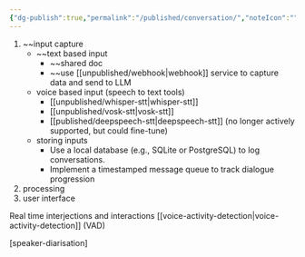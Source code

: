 ```yaml
---
{"dg-publish":true,"permalink":"/published/conversation/","noteIcon":""}
---
```


1. ~~input capture
	- ~~text based input
		- ~~shared doc
		- ~~use [[unpublished/webhook\|webhook]] service to capture data and send to LLM
	- voice based input (speech to text tools)
		- [[unpublished/whisper-stt\|whisper-stt]] 
		- [[unpublished/vosk-stt\|vosk-stt]]
		- [[published/deepspeech-stt\|deepspeech-stt]] (no longer actively supported, but could fine-tune)
	- storing inputs
		- Use a local database (e.g., SQLite or PostgreSQL) to log conversations.
		- Implement a timestamped message queue to track dialogue progression
2. processing 
3. user interface

Real time interjections and interactions
[[voice-activity-detection\|voice-activity-detection]] (VAD)

[speaker-diarisation]